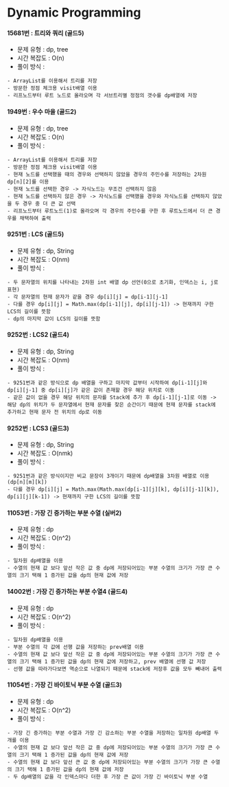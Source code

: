 # Dynamic Programming

#### 15681번 :  트리와 쿼리 (골드5)
  * 문제 유형 : dp, tree
  * 시간 복잡도 : O(n)
  * 풀이 방식 : 
  ```
  - ArrayList를 이용해서 트리를 저장
  - 방문한 정점 체크용 visit배열 이용
  - 리프노드부터 루트 노드로 올라오며 각 서브트리별 정점의 갯수를 dp배열에 저장
  ```

#### 1949번 :  우수 마을 (골드2)
  * 문제 유형 : dp, tree
  * 시간 복잡도 : O(n)
  * 풀이 방식 : 
  ```
  - ArrayList를 이용해서 트리를 저장
  - 방문한 정점 체크용 visit배열 이용
  - 현재 노드를 선택했을 때의 경우와 선택하지 않았을 경우의 주민수를 저장하는 2차원 dp[n][2]를 이용
  - 현재 노드를 선택한 경우 -> 자식노드는 무조건 선택하지 않음
  - 현재 노드를 선택하지 않은 경우 -> 자식노드를 선택했을 경우와 자식노드를 선택하지 않았을 두 경우 중 더 큰 값 선택
  - 리프노드부터 루트노드(1)로 올라오며 각 경우의 주민수를 구한 후 루트노드에서 더 큰 경우를 채택하여 출력
  ```

#### 9251번 :  LCS (골드5)
  * 문제 유형 : dp, String
  * 시간 복잡도 : O(nm)
  * 풀이 방식 : 
  ```
  - 두 문자열의 위치를 나타내는 2차원 int 배열 dp 선언(0으로 초기화, 인덱스는 i, j로 표현)
  - 각 문자열의 현재 문자가 같을 경우 dp[i][j] = dp[i-1][j-1]
  - 다를 경우 dp[i][j] = Math.max(dp[i-1][j], dp[i][j-1]) -> 현재까지 구한 LCS의 길이를 뜻함
  - dp의 마지막 값이 LCS의 길이를 뜻함
  ```
  
#### 9252번 :  LCS2 (골드4)
  * 문제 유형 : dp, String
  * 시간 복잡도 : O(nm)
  * 풀이 방식 : 
  ```
  - 9251번과 같은 방식으로 dp 배열을 구하고 마지막 값부터 시작하여 dp[i-1][j]와 dp[i][j-1] 중 dp[i][j]가 같은 값이 존재할 경우 해당 위치로 이동
  - 같은 값이 없을 경우 해당 위치의 문자를 Stack에 추가 후 dp[i-1][j-1]로 이동 -> 해당 dp의 위치가 두 문자열에서 현재 문자를 찾은 순간이기 때문에 현재 문자를 stack에 추가하고 현재 문자 전 위치의 dp로 이동
  ```
  
#### 9252번 :  LCS3 (골드3)
  * 문제 유형 : dp, String
  * 시간 복잡도 : O(nmk)
  * 풀이 방식 : 
  ```
  - 9251번과 같은 방식이지만 비교 문장이 3개이기 때문에 dp배열을 3차원 배열로 이용(dp[n][m][k])
  - 다를 경우 dp[i][j] = Math.max(Math.max(dp[i-1][j][k], dp[i][j-1][k]), dp[i][j][k-1]) -> 현재까지 구한 LCS의 길이를 뜻함
  ```
  
#### 11053번 : 가장 긴 증가하는 부분 수열 (실버2)
  * 문제 유형 : dp
  * 시간 복잡도 : O(n^2)
  * 풀이 방식 : 
  ```
  - 일차원 dp배열을 이용
  - 수열의 현재 값 보다 앞선 작은 값 중 dp에 저장되어있는 부분 수열의 크기가 가장 큰 수열의 크기 택해 1 증가된 값을 dp의 현재 값에 저장
  ```

#### 14002번 : 가장 긴 증가하는 부분 수열4 (골드4)
  * 문제 유형 : dp
  * 시간 복잡도 : O(n^2)
  * 풀이 방식 : 
  ```
  - 일차원 dp배열을 이용
  - 부분 수열의 각 값에 선행 값을 저장하는 prev배열 이용
  - 수열의 현재 값 보다 앞선 작은 값 중 dp에 저장되어있는 부분 수열의 크기가 가장 큰 수열의 크기 택해 1 증가된 값을 dp의 현재 값에 저장하고, prev 배열에 선행 값 저장
  - 선행 값을 따라가다보면 역순으로 나열되기 때문에 stack에 저장후 값을 모두 빼내어 출력
  ```

#### 11054번 : 가장 긴 바이토닉 부분 수열 (골드3)
  * 문제 유형 : dp
  * 시간 복잡도 : O(n^2)
  * 풀이 방식 : 
  ```
  - 가장 긴 증가하는 부분 수열과 가장 긴 감소하는 부분 수열을 저장하는 일차원 dp배열 두 개를 이용
  - 수열의 현재 값 보다 앞선 작은 값 중 dp에 저장되어있는 부분 수열의 크기가 가장 큰 수열의 크기 택해 1 증가된 값을 dp의 현재 값에 저장
  - 수열의 현재 값 보다 앞선 큰 값 중 dp에 저장되어있는 부분 수열의 크기가 가장 큰 수열의 크기 택해 1 증가된 값을 dp의 현재 값에 저장
  - 두 dp배열의 값을 각 인덱스마다 더한 후 가장 큰 값이 가장 긴 바이토닉 부분 수열
  ```
